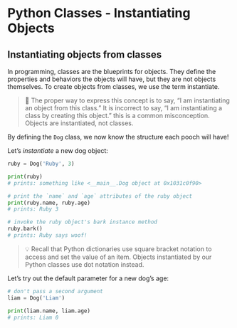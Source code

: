 # Python Classes - Instantiating Objects

## Instantiating objects from classes
In programming, classes are the blueprints for objects. They define the properties and behaviors the objects will have, but they are not objects themselves. To create objects from classes, we use the term instantiate.

> 🧠 The proper way to express this concept is to say, “I am instantiating an object from this class.” It is incorrect to say, “I am instantiating a class by creating this object.” this is a common misconception. Objects are instantiated, not classes.

By defining the `Dog` class, we now know the structure each pooch will have!

Let’s *instantiate* a new dog object:

```py
ruby = Dog('Ruby', 3)

print(ruby)
# prints: something like <__main__.Dog object at 0x1031c0f90>

# print the `name` and `age` attributes of the ruby object
print(ruby.name, ruby.age)
# prints: Ruby 3

# invoke the ruby object's bark instance method
ruby.bark()
# prints: Ruby says woof!
```
> 💡 Recall that Python dictionaries use square bracket notation to access and set the value of an item. Objects instantiated by our Python classes use dot notation instead.

Let’s try out the default parameter for a new dog’s age:

```py
# don't pass a second argument
liam = Dog('Liam')

print(liam.name, liam.age)
# prints: Liam 0
```